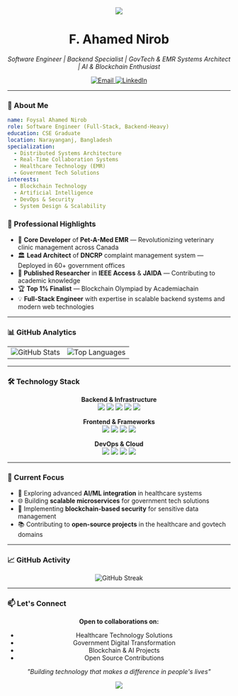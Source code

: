 <!-- GitHub Profile README -->
<div align="center">
  <img src="https://capsule-render.vercel.app/api?type=waving&color=0:1e293b,100:0f172a&height=120&section=header"/>
</div>

<h1 align="center">F. Ahamed Nirob</h1>
<p align="center">
  <i>Software Engineer | Backend Specialist | GovTech & EMR Systems Architect | AI & Blockchain Enthusiast</i>
</p>

<p align="center">
  <a href="mailto:neeerob.ahmed@gmail.com">
    <img alt="Email" src="https://img.shields.io/badge/Email-neeerob.ahmed@gmail.com-D14836?style=for-the-badge&logo=gmail&logoColor=white" />
  </a>
  <a href="https://linkedin.com/in/your-profile">
    <img alt="LinkedIn" src="https://img.shields.io/badge/LinkedIn-Connect-0077B5?style=for-the-badge&logo=linkedin&logoColor=white" />
  </a>
</p>

---

### 🧠 About Me

```yaml
name: Foysal Ahamed Nirob
role: Software Engineer (Full-Stack, Backend-Heavy)
education: CSE Graduate
location: Narayanganj, Bangladesh
specialization:
  - Distributed Systems Architecture
  - Real-Time Collaboration Systems
  - Healthcare Technology (EMR)
  - Government Tech Solutions
interests:
  - Blockchain Technology
  - Artificial Intelligence
  - DevOps & Security
  - System Design & Scalability
```

### 🚀 Professional Highlights

- 🏥 **Core Developer** of **Pet-A-Med EMR** — Revolutionizing veterinary clinic management across Canada
- 🏛️ **Lead Architect** of **DNCRP** complaint management system — Deployed in 60+ government offices
- 📄 **Published Researcher** in **IEEE Access** & **JAIDA** — Contributing to academic knowledge
- 🏆 **Top 1% Finalist** — Blockchain Olympiad by Academiachain
- 💡 **Full-Stack Engineer** with expertise in scalable backend systems and modern web technologies

---

### 📊 GitHub Analytics

<div align="center">
  <table>
    <tr>
      <td>
        <img alt="GitHub Stats" 
             src="https://github-readme-stats.vercel.app/api?username=neeerob&show_icons=true&theme=tokyonight&hide_border=true&border_radius=10&hide=stars,issues&include_all_commits=true&count_private=true&bg_color=0d1117&title_color=58a6ff&text_color=c9d1d9&icon_color=58a6ff">
      </td>
      <td>
        <img alt="Top Languages" 
             src="https://github-readme-stats.vercel.app/api/top-langs/?username=neeerob&langs_count=8&theme=tokyonight&layout=compact&hide=html&hide_border=true&border_radius=10&bg_color=0d1117&title_color=58a6ff&text_color=c9d1d9">
      </td>
    </tr>
  </table>
</div>

---

### 🛠️ Technology Stack

<div align="center">

**Backend & Infrastructure**
<br>
<img src="https://img.shields.io/badge/Node.js-339933?style=for-the-badge&logo=node.js&logoColor=white" />
<img src="https://img.shields.io/badge/Python-3776AB?style=for-the-badge&logo=python&logoColor=white" />
<img src="https://img.shields.io/badge/Java-ED8B00?style=for-the-badge&logo=java&logoColor=white" />
<img src="https://img.shields.io/badge/PostgreSQL-336791?style=for-the-badge&logo=postgresql&logoColor=white" />
<img src="https://img.shields.io/badge/MongoDB-47A248?style=for-the-badge&logo=mongodb&logoColor=white" />

**Frontend & Frameworks**
<br>
<img src="https://img.shields.io/badge/React-61DAFB?style=for-the-badge&logo=react&logoColor=black" />
<img src="https://img.shields.io/badge/TypeScript-3178C6?style=for-the-badge&logo=typescript&logoColor=white" />
<img src="https://img.shields.io/badge/Next.js-000000?style=for-the-badge&logo=next.js&logoColor=white" />
<img src="https://img.shields.io/badge/Express.js-000000?style=for-the-badge&logo=express&logoColor=white" />

**DevOps & Cloud**
<br>
<img src="https://img.shields.io/badge/Docker-2496ED?style=for-the-badge&logo=docker&logoColor=white" />
<img src="https://img.shields.io/badge/AWS-232F3E?style=for-the-badge&logo=amazon-aws&logoColor=white" />
<img src="https://img.shields.io/badge/Git-F05032?style=for-the-badge&logo=git&logoColor=white" />
<img src="https://img.shields.io/badge/Linux-FCC624?style=for-the-badge&logo=linux&logoColor=black" />

</div>

---

### 🎯 Current Focus

- 🔬 Exploring advanced **AI/ML integration** in healthcare systems
- 🌐 Building **scalable microservices** for government tech solutions
- 🔐 Implementing **blockchain-based security** for sensitive data management
- 📚 Contributing to **open-source projects** in the healthcare and govtech domains

---

### 📈 GitHub Activity

<div align="center">
  <img src="https://github-readme-streak-stats.herokuapp.com/?user=neeerob&theme=tokyonight&hide_border=true&border_radius=10&background=0d1117" alt="GitHub Streak" />
</div>

---

### 📫 Let's Connect

<div align="center">
  
**Open to collaborations on:**
- Healthcare Technology Solutions
- Government Digital Transformation
- Blockchain & AI Projects
- Open Source Contributions

*"Building technology that makes a difference in people's lives"*

</div>

<div align="center">
  <img src="https://capsule-render.vercel.app/api?type=waving&color=0:1e293b,100:0f172a&height=120&section=footer"/>
</div>
